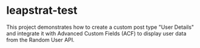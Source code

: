 # leapstrat-test
This project demonstrates how to create a custom post type "User Details" and integrate it with Advanced Custom Fields (ACF) to display user data from the Random User API.
